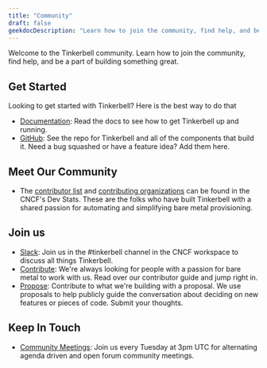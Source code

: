 ```yaml
---
title: "Community"
draft: false
geekdocDescription: "Learn how to join the community, find help, and be a part of building something great."
---
```


Welcome to the Tinkerbell community. Learn how to join the community, find help, and be a part of building something great.

## Get Started

Looking to get started with Tinkerbell? Here is the best way to do that

- [Documentation](/docs): Read the docs to see how to get Tinkerbell up and running.
- [GitHub](https://github.com/tinkerbell/): See the repo for Tinkerbell and all of the components that build it. Need a bug squashed or have a feature idea? Add them here.

## Meet Our Community

- The [contributor list](https://tinkerbell.devstats.cncf.io/d/9/developer-activity-counts-by-repository-group-table?orgId=1) and [contributing organizations](https://tinkerbell.devstats.cncf.io/d/5/companies-table?orgId=1) can be found in the CNCF's Dev Stats. These are the folks who have built Tinkerbell with a shared passion for automating and simplifying bare metal provisioning.

## Join us

- [Slack](https://cloud-native.slack.com/archives/C01SRB41GMT): Join us in the #tinkerbell channel in the CNCF workspace to discuss all things Tinkerbell.
- [Contribute](https://tinkerbell.org/terms/contributor-guide/): We're always looking for people with a passion for bare metal to work with us. Read over our contributor guide and jump right in.
- [Propose](https://github.com/tinkerbell/proposals): Contribute to what we're building with a proposal. We use proposals to help publicly guide the conversation about deciding on new features or pieces of code. Submit your thoughts.

## Keep In Touch

- [Community Meetings](https://docs.google.com/document/d/1Hmqrhj2rPjZ5W0DvRynFNY2cJq6jFCbNOc4p26U5Dgg/edit?usp=sharing): Join us every Tuesday at 3pm UTC for alternating agenda driven and open forum community meetings.
